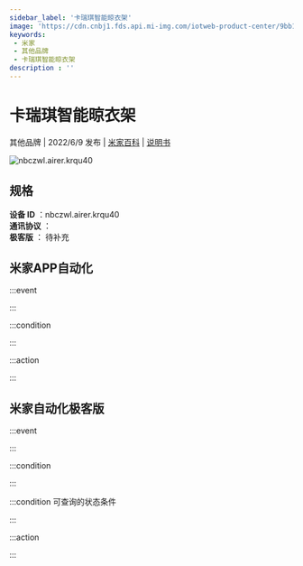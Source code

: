 ```yaml
---
sidebar_label: '卡瑞琪智能晾衣架'
image: 'https://cdn.cnbj1.fds.api.mi-img.com/iotweb-product-center/9bb128df0b025cc1eaeef63ec1ae9467_1648451270016.png?GalaxyAccessKeyId=AKVGLQWBOVIRQ3XLEW&Expires=9223372036854775807&Signature=VhzWWCIx+Q+INVKa/Z1Ft2xnnnM='
keywords: 
 - 米家
 - 其他品牌
 - 卡瑞琪智能晾衣架
description : ''
---
```

# 卡瑞琪智能晾衣架

其他品牌 | 2022/6/9 发布 | [米家百科](https://home.mi.com/webapp/content/baike/product/index.html?model=nbczwl.airer.krqu40) | [说明书](https://home.mi.com/views/introduction.html?model=nbczwl.airer.krqu40&region=cn)

![nbczwl.airer.krqu40](https://cdn.cnbj1.fds.api.mi-img.com/iotweb-product-center/9bb128df0b025cc1eaeef63ec1ae9467_1648451270016.png?GalaxyAccessKeyId=AKVGLQWBOVIRQ3XLEW&Expires=9223372036854775807&Signature=VhzWWCIx+Q+INVKa/Z1Ft2xnnnM=)

## 规格  
> 
**设备 ID** ：nbczwl.airer.krqu40  
**通讯协议** ：  
**极客版**  ： 待补充 


## 米家APP自动化  

:::event  

:::

:::condition  

:::

:::action   

:::

## 米家自动化极客版  

:::event  

:::

:::condition  

:::

:::condition 可查询的状态条件  

:::

:::action  

:::

        
